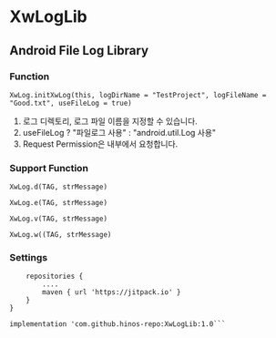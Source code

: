 # XwLogLib

## Android File Log Library

### Function

```XwLog.initXwLog(this, logDirName = "TestProject", logFileName = "Good.txt", useFileLog = true)```

1. 로그 디렉토리, 로그 파일 이름을 지정할 수 있습니다.
2. useFileLog ? "파일로그 사용" : "android.util.Log 사용"
3. Request Permission은 내부에서 요청합니다.

### Support Function

```XwLog.d(TAG, strMessage)```

```XwLog.e(TAG, strMessage)```

```XwLog.v(TAG, strMessage)```

```XwLog.w((TAG, strMessage)```


### Settings
```allprojects {
    repositories {
        ....
        maven { url 'https://jitpack.io' }
    }
}

implementation 'com.github.hinos-repo:XwLogLib:1.0```
